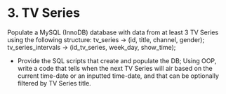 
# 3. TV Series

Populate a MySQL (InnoDB) database with data from at least 3 TV Series using the following structure:
tv_series -> (id, title, channel, gender);
tv_series_intervals -> (id_tv_series, week_day, show_time);

* Provide the SQL scripts that create and populate the DB;
Using OOP, write a code that tells when the next TV Series will air based on the current time-date or an
inputted time-date, and that can be optionally filtered by TV Series title.
